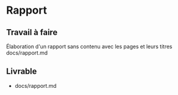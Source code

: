 # Rapport

## Travail à faire

Élaboration d'un rapport sans contenu avec les pages et leurs titres
docs/rapport.md

## Livrable
- docs/rapport.md
